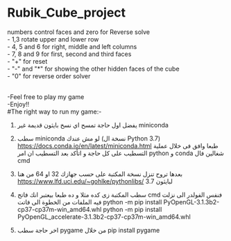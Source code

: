 # Rubik_Cube_project
numbers control faces and zero for Reverse solve
<br>- 1,3 rotate upper and lower row
<br>- 4, 5 and 6 for right, middle and left columns
<br>- 7, 8 and 9 for first, second and third faces
<br>- "+" for reset
<br>- "-" and "*" for showing the other hidden faces of the cube
<br>- "0" for reverse order solver

<br>-Feel free to play my game
<br>-Enjoy!!<br>
#The right way to run my game:-

1) يفضل اول حاجة تمسح اي نسخ بايثون قديمة غير miniconda
2) سطب miniconda لو مش عندك (نسخة ال Python 3.7)
https://docs.conda.io/en/latest/miniconda.html
طبعا وافق فى خلال عملية التسطيب على كل حاجة و اتأكد بعد التسطيب ان امر python و conda شغالين فال cmd

3) بعدها تروح تنزل نسخة المكتبة على حسب جهازك 32 او 64 من هنا
https://www.lfd.uci.edu/~gohlke/pythonlibs/ لبايثون 3.7

4) سطب المكتبة
زى كده مثلا و ده طبعا بيعتبر انك فاتح cmd فنفس الفولدر الى نزلت فيه الملفات من الخطوة الى فاتت
python -m pip install PyOpenGL-3.1.3b2-cp37-cp37m-win_amd64.whl
python -m pip install PyOpenGL_accelerate-3.1.3b2-cp37-cp37m-win_amd64.whl

5) اخر حاجة سطب pygame من خلال
pip install pygame

